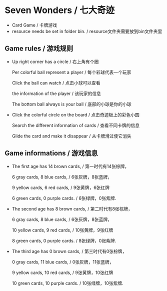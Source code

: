 # Seven Wonders / 七大奇迹

* Card Game / 卡牌游戏
* resource needs be set in folder bin. / resource文件夹需要放到bin文件夹里

## Game rules / 游戏规则

* Up right corner has a circle / 右上角有个圈

  Per colorful ball represent a player / 每个彩球代表一个玩家
  
  Click the ball can watch / 点击小球可以查看
  
  the information of the player / 该玩家的信息
  
  The bottom ball always is your ball / 底部的小球是你的小球

* Click the colorful circle on the board / 点击奇迹板上的彩色小圆

  Search the different information of cards / 查看不同卡牌的信息
  
  Glide the card and make it disappear / 从卡牌滑过使它消失

## Game informations / 游戏信息

* The first age has 14 brown cards, / 第一时代有14张棕牌，

  6 gray cards, 8 blue cards, / 6张灰牌，8张蓝牌，
  
  9 yellow cards, 6 red cards, / 9张黄牌，6张红牌
  
  6 green cards, 0 purple cards. / 6张绿牌，0张紫牌.
  
* The second age has 8 brown cards, / 第二时代有8张棕牌，

  6 gray cards, 8 blue cards, / 6张灰牌，8张蓝牌，
  
  10 yellow cards, 9 red cards, / 10张黄牌，9张红牌
  
  8 green cards, 0 purple cards. / 8张绿牌，0张紫牌.
  
* The third age has 0 brown cards, / 第三时代有0张棕牌，

  0 gray cards, 11 blue cards, / 0张灰牌，11张蓝牌，
  
  9 yellow cards, 10 red cards, / 9张黄牌，10张红牌
  
  10 green cards, 10 purple cards. / 10张绿牌，10张紫牌.
